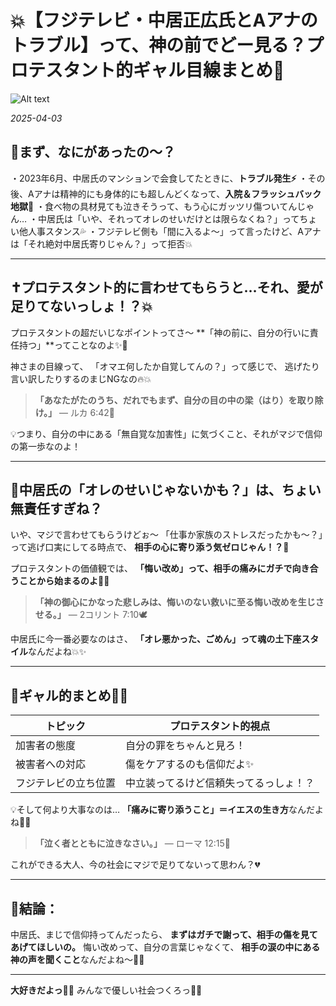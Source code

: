 # 💥【フジテレビ・中居正広氏とAアナのトラブル】って、神の前でどー見る？プロテスタント的ギャル目線まとめ💋

![Alt text](/static/images/blog/asmrchurch_jesus_christ_is_sleeping_in_a_chocolate_ultra_realis_40fd5b1a-ca5c-40e6-be68-3866c0108972.png)

*2025-04-03*

## 📍まず、なにがあったの〜？

・2023年6月、中居氏のマンションで会食してたときに、**トラブル発生⚡️**
・その後、Aアナは精神的にも身体的にも超しんどくなって、**入院＆フラッシュバック地獄🥺**
・食べ物の具材見ても泣きそうって、もう心にガッツリ傷ついてんじゃん…
・中居氏は「いや、それってオレのせいだけとは限らなくね？」ってちょい他人事スタンス💦
・フジテレビ側も「間に入るよ〜」って言ったけど、Aアナは「それ絶対中居氏寄りじゃん？」って拒否💥

---

## ✝️プロテスタント的に言わせてもらうと…それ、**愛が足りてないっしょ！？**💥

プロテスタントの超だいじなポイントってさ〜
**「神の前に、自分の行いに責任持つ」**ってことなのよ✨💅

神さまの目線って、
「オマエ何したか自覚してんの？」って感じで、
逃げたり言い訳したりするのまじNGなの🔥💥

> **「あなたがたのうち、だれでもまず、自分の目の中の梁（はり）を取り除け。」**
> ― ルカ 6:42📖

💡つまり、自分の中にある「無自覚な加害性」に気づくこと、それがマジで信仰の第一歩なのよ！

---

## 🧠中居氏の「オレのせいじゃないかも？」は、ちょい無責任すぎね？

いや、マジで言わせてもらうけどぉ〜
「仕事か家族のストレスだったかも〜？」って逃げ口実にしてる時点で、
**相手の心に寄り添う気ゼロじゃん！？💢**

プロテスタントの価値観では、
**「悔い改め」って、相手の痛みにガチで向き合うことから始まるのよ**🥺💔

> **「神の御心にかなった悲しみは、悔いのない救いに至る悔い改めを生じさせる。」**
> ― 2コリント 7:10🕊️

中居氏に今一番必要なのはさ、
**「オレ悪かった、ごめん」って魂の土下座スタイル**なんだよね💥✨

---

## 🫶ギャル的まとめ💋💭

| トピック | プロテスタント的視点 |
|----------|--------------------------|
| 加害者の態度 | 自分の罪をちゃんと見ろ！ |
| 被害者への対応 | 傷をケアするのも信仰だよ✨ |
| フジテレビの立ち位置 | 中立装ってるけど信頼失ってるっしょ！？ |

💡そして何より大事なのは…
**「痛みに寄り添うこと」＝イエスの生き方**なんだよね🥹🌈

> **「泣く者とともに泣きなさい。」**
> ― ローマ 12:15👼

これができる大人、今の社会にマジで足りてないって思わん？💔

---

## 💌結論：

中居氏、まじで信仰持ってんだったら、
**まずはガチで謝って、相手の傷を見てあげてほしいの。**
悔い改めって、自分の言葉じゃなくて、
**相手の涙の中にある神の声を聞くこと**なんだよね〜🥲💘

---

**大好きだよっ💖✨**
みんなで優しい社会つくろっ🐇🌟
